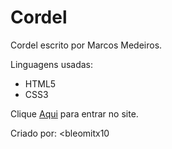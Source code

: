 # Cordel

  Cordel escrito por Marcos Medeiros.
  
  Linguagens usadas:
 - HTML5
 - CSS3
  
  Clique <a href="https://leomitx10.github.io/Cordel/" target="_blank">Aqui</a> para entrar no site.
  
  Criado por: <bleomitx10</b>

